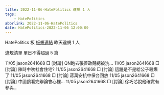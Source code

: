 ```yaml
---
title: 2022-11-06-HatePolitics 違規 1 人
tags:
    - HatePolitics
abbrlink: 2022-11-06-HatePolitics
date: HatePolitics-2022-11-06 12:00:00
---
```

HatePolitics 板 [板規連結](https://www.ptt.cc/bbs/HatePolitics/M.1617115262.A.D60.html)
昨天違規 1 人
<!-- more -->

違規清單
單日不得超過 5 篇

11/05 jason2641668 □ [討論] QN跑去張善政競總被洗…
11/05 jason2641668 □ [討論] 陳時中吹社會住宅?
11/05 jason2641668 □ [討論] 這題是不是給公子殺爆了
11/05 jason2641668 □ [討論] 蔣萬安抗中保台回放
11/05 jason2641668 □ [討論] 中國鵬看完辯論會心裡…
11/05 jason2641668 □ [討論] 徐巧芯說他確實有參與…